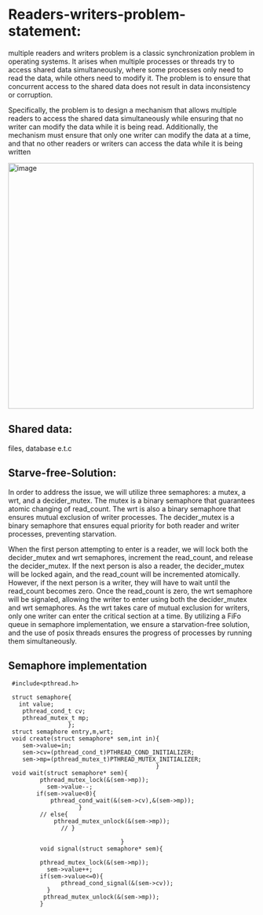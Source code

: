# Readers-writers-problem-statement:
   multiple readers and writers problem is a classic synchronization problem in operating systems. It arises when multiple processes or threads try to access shared data simultaneously, where some processes only need to read the data, while others need to modify it. The problem is to ensure that concurrent access to the shared data does not result in data inconsistency or corruption.

   Specifically, the problem is to design a mechanism that allows multiple readers to access the shared data simultaneously while ensuring that no writer can modify the data while it is being read. Additionally, the mechanism must ensure that only one writer can modify the data at a time, and that no other readers or writers can access the data while it is being written
   
<img width="500" alt="image" src="https://user-images.githubusercontent.com/116514653/225282994-0f924ad5-5db4-4c5f-99d2-d9dda34aa861.png">



   
## Shared data:
   files, database e.t.c
   
## Starve-free-Solution:
 In order to address the issue, we will utilize three semaphores: a mutex, a wrt, and a decider_mutex. The mutex is a binary semaphore that guarantees atomic changing of read_count. The wrt is also a binary semaphore that ensures mutual exclusion of writer processes. The decider_mutex is a binary semaphore that ensures equal priority for both reader and writer processes, preventing starvation.

When the first person attempting to enter is a reader, we will lock both the decider_mutex and wrt semaphores, increment the read_count, and release the decider_mutex. If the next person is also a reader, the decider_mutex will be locked again, and the read_count will be incremented atomically. However, if the next person is a writer, they will have to wait until the read_count becomes zero. Once the read_count is zero, the wrt semaphore will be signaled, allowing the writer to enter using both the decider_mutex and wrt semaphores. As the wrt takes care of mutual exclusion for writers, only one writer can enter the critical section at a time. By utilizing a FiFo queue in semaphore implementation, we ensure a starvation-free solution, and the use of posix threads ensures the progress of processes by running them simultaneously.
## Semaphore implementation
     #include<pthread.h>

     struct semaphore{
       int value;
        pthread_cond_t cv;
        pthread_mutex_t mp;
                     };
     struct semaphore entry,m,wrt;
     void create(struct semaphore* sem,int in){
        sem->value=in;
        sem->cv=(pthread_cond_t)PTHREAD_COND_INITIALIZER;
        sem->mp=(pthread_mutex_t)PTHREAD_MUTEX_INITIALIZER;
                                              }
     void wait(struct semaphore* sem){
             pthread_mutex_lock(&(sem->mp));
               sem->value--;
            if(sem->value<0){
                pthread_cond_wait(&(sem->cv),&(sem->mp));
                        }
             // else{
                 pthread_mutex_unlock(&(sem->mp));
                   // }
    
                                    }
             void signal(struct semaphore* sem){
    
             pthread_mutex_lock(&(sem->mp));
               sem->value++;
             if(sem->value<=0){
                   pthread_cond_signal(&(sem->cv));
               }
              pthread_mutex_unlock(&(sem->mp));
             }
